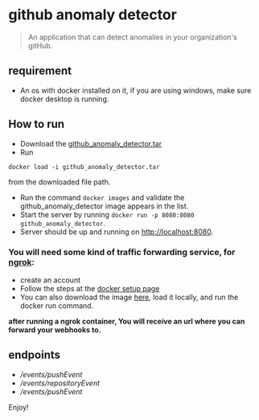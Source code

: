 # github anomaly detector 
> An application that can detect anomalies in your organization's gitHub. 

## requirement
* An os with docker installed on it, if you are using windows, make sure docker desktop is running.

## How to run
- Download the [github_anomaly_detector.tar](https://drive.google.com/file/d/1W8Jh_fj6j1RdDusOp5oyADsvh1MR8QnT/view?usp=sharing)
- Run
```
docker load -i github_anomaly_detector.tar
```
from the downloaded file path.
- Run the command ```docker images``` and validate the github_anomaly_detector image appears in the list.
- Start the server by running ```docker run -p 8080:8080 github_anomaly_detector```.
- Server should be up and running on [http://localhost:8080](http://localhost:8080).

### You will need some kind of traffic forwarding service, for [ngrok](https://ngrok.com):
- create an account
- Follow the steps at the [docker setup page](https://dashboard.ngrok.com/get-started/setup/docker)
- You can also download the image [here](/https://drive.google.com/file/d/1U9lUxhr6Gj7OBp2ppi7ldHRBF5W_ooRc/view?usp=sharing), load it locally, and run the docker run command.

**after running a ngrok container, You will receive an url where you can forward your webhooks to.**

## endpoints
- */events/pushEvent* 
- */events/repositoryEvent*
- */events/pushEvent*

Enjoy!


